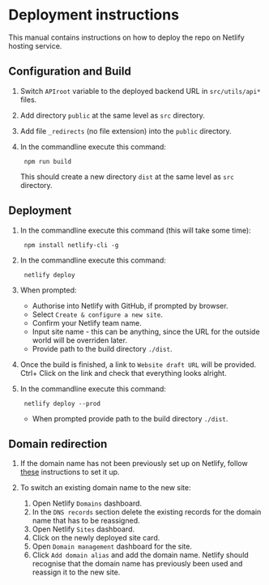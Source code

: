 # Deployment instructions

This manual contains instructions on how to deploy the repo on Netlify hosting service.

## Configuration and Build

1. Switch `APIroot` variable to the deployed backend URL in `src/utils/api*` files.
1. Add directory `public`  at the same level as `src` directory.
1. Add file `_redirects` (no file extension) into the `public` directory.
1. In the commandline execute this command:

        npm run build

    This should create a new directory `dist` at the same level as `src` directory.

## Deployment

1. In the commandline execute this command (this will take some time):

        npm install netlify-cli -g

1. In the commandline execute this command:

        netlify deploy

1. When prompted:

    * Authorise into Netlify with GitHub, if prompted by browser.
    * Select `Create & configure a new site`.
    * Confirm your Netlify team name.
    * Input site name - this can be anything, since the URL for the outside world will be overriden later.
    * Provide path to the build directory `./dist`.

1. Once the build is finished, a link to `Website draft URL` will be provided. Ctrl+ Click on the link and check that everything looks alright.

1. In the commandline execute this command:

        netlify deploy --prod

    * When prompted provide path to the build directory `./dist`.


## Domain redirection

1. If the domain name has not been previously set up on Netlify, follow [these](https://www.youtube.com/watch?v=dGFYGDz9RUA) instructions to set it up.

1. To switch an existing domain name to the new site:

    1. Open Netlify `Domains` dashboard.
    1. In the `DNS records` section delete the existing records for the domain name that has to be reassigned.
    1. Open Netlify `Sites` dashboard.
    1. Click on the newly deployed site card.
    1. Open `Domain management` dashboard for the site.
    1. Click `Add domain alias` and add the domain name. Netlify should recognise that the domain name has previously been used and reassign it to the new site.